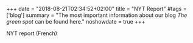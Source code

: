 +++
date = "2018-08-21T02:34:52+02:00"
title = "NYT Report"
#tags = ['blog']
summary = "The most important information about our blog *The green spot* can be found here."
noshowdate = true
+++

NYT report (French)